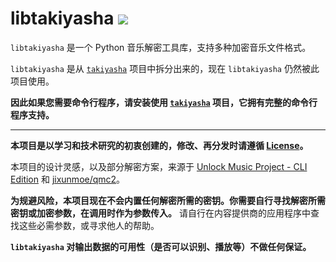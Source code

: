 # libtakiyasha ![](https://img.shields.io/badge/Python-3.8+-red)

`libtakiyasha` 是一个 Python 音乐解密工具库，支持多种加密音乐文件格式。

`libtakiyasha` 是从 [`takiyasha`](https://github.com/nukemiko/takiyasha) 项目中拆分出来的，现在 `libtakiyasha` 仍然被此项目使用。

**因此如果您需要命令行程序，请安装使用 [`takiyasha`](https://github.com/nukemiko/takiyasha) 项目，它拥有完整的命令行程序支持。**

---

**本项目是以学习和技术研究的初衷创建的，修改、再分发时请遵循 [License](https://github.com/nukemiko/libtakiyasha/blob/master/LICENSE)。**

本项目的设计灵感，以及部分解密方案，来源于 [Unlock Music Project - CLI Edition](https://git.unlock-music.dev/um/web) 和 [jixunmoe/qmc2](https://github.com/jixunmoe/qmc2)。

**为规避风险，本项目现在不会内置任何解密所需的密钥。你需要自行寻找解密所需密钥或加密参数，在调用时作为参数传入。**
请自行在内容提供商的应用程序中查找这些必需参数，或寻求他人的帮助。

**`libtakiyasha` 对输出数据的可用性（是否可以识别、播放等）不做任何保证。**
